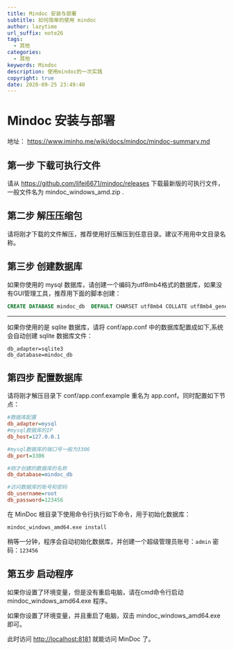 ```yaml
---
title: Mindoc 安装与部署
subtitle: 如何简单的使用 mindoc
author: lazytime
url_suffix: note26
tags:
  - 其他
categories:
  - 其他
keywords: Mindoc
description: 使用mindoc的一次实践
copyright: true
date: 2020-09-25 23:49:40
---
```


# Mindoc 安装与部署

地址： https://www.iminho.me/wiki/docs/mindoc/mindoc-summary.md

## 第一步 下载可执行文件

请从 <https://github.com/lifei6671/mindoc/releases> 下载最新版的可执行文件，一般文件名为 mindoc_windows_amd.zip .

## 第二步 解压压缩包

请将刚才下载的文件解压，推荐使用好压解压到任意目录。建议不用用中文目录名称。

## 第三步 创建数据库

如果你使用的 mysql 数据库，请创建一个编码为utf8mb4格式的数据库，如果没有GUI管理工具，推荐用下面的脚本创建：

```sql
CREATE DATABASE mindoc_db  DEFAULT CHARSET utf8mb4 COLLATE utf8mb4_general_ci;
```

------

如果你使用的是 sqlite 数据库，请将 conf/app.conf 中的数据库配置成如下,系统会自动创建 sqlite 数据库文件：

```
db_adapter=sqlite3
db_database=mindoc_db
```

## 第四步 配置数据库

请将刚才解压目录下 conf/app.conf.example 重名为 app.conf。同时配置如下节点：

```ini
#数据库配置
db_adapter=mysql
#mysql数据库的IP
db_host=127.0.0.1

#mysql数据库的端口号一般为3306
db_port=3306

#刚才创建的数据库的名称
db_database=mindoc_db

#访问数据库的账号和密码
db_username=root
db_password=123456
```

在 MinDoc 根目录下使用命令行执行如下命令，用于初始化数据库：

```bash
mindoc_windows_amd64.exe install
```

稍等一分钟，程序会自动初始化数据库，并创建一个超级管理员账号：`admin` 密码：`123456`

## 第五步 启动程序

如果你设置了环境变量，但是没有重启电脑，请在cmd命令行启动 mindoc_windows_amd64.exe 程序。

如果你设置了环境变量，并且重启了电脑，双击 mindoc_windows_amd64.exe 即可。

此时访问 [http://localhost:8181](http://localhost:8181/) 就能访问 MinDoc 了。